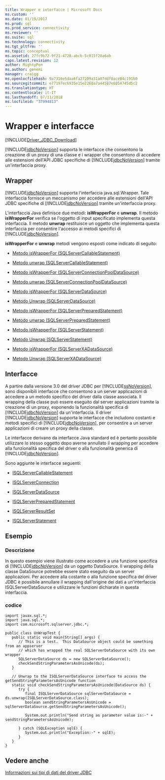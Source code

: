 ```yaml
---
title: Wrapper e interfacce | Microsoft Docs
ms.custom: ''
ms.date: 01/19/2017
ms.prod: sql
ms.prod_service: connectivity
ms.reviewer: ''
ms.suite: sql
ms.technology: connectivity
ms.tgt_pltfrm: ''
ms.topic: conceptual
ms.assetid: 27fc9b72-9f21-4728-abcb-5c015f28a6ab
caps.latest.revision: 12
author: MightyPen
ms.author: genemi
manager: craigg
ms.openlocfilehash: 9a7316e5daa6fa27209a31a07ddf0ace84c191b0
ms.sourcegitcommit: e77197ec6935e15e2260a7a44587e8054745d5c2
ms.translationtype: HT
ms.contentlocale: it-IT
ms.lasthandoff: 07/11/2018
ms.locfileid: "37994813"
---
```

# <a name="wrappers-and-interfaces"></a>Wrapper e interfacce
[!INCLUDE[Driver_JDBC_Download](../../includes/driver_jdbc_download.md)]

  [!INCLUDE[jdbcNoVersion](../../includes/jdbcnoversion_md.md)] supporta le interfacce che consentono la creazione di un proxy di una classe e i wrapper che consentono di accedere alle estensioni dell'API JDBC specifiche di [!INCLUDE[jdbcNoVersion](../../includes/jdbcnoversion_md.md)] tramite un'interfaccia proxy.  
  
## <a name="wrappers"></a>Wrapper  
 [!INCLUDE[jdbcNoVersion](../../includes/jdbcnoversion_md.md)] supporta l'interfaccia java.sql.Wrapper. Tale interfaccia fornisce un meccanismo per accedere alle estensioni dell'API JDBC specifiche di [!INCLUDE[jdbcNoVersion](../../includes/jdbcnoversion_md.md)] tramite un'interfaccia proxy.  
  
 L'interfaccia Java definisce due metodi: **isWrapperFor** e **unwrap**. Il metodo **isWrapperFor** verifica se l'oggetto di input specificato implementa questa interfaccia. Il metodo **unwrap** restituisce un oggetto che implementa questa interfaccia per consentire l'accesso ai metodi specifici di [!INCLUDE[jdbcNoVersion](../../includes/jdbcnoversion_md.md)].  
  
 **isWrapperFor** e **unwrap** metodi vengono esposti come indicato di seguito:  
  
-   [Metodo isWrapperFor &#40;SQLServerCallableStatement&#41;](../../connect/jdbc/reference/iswrapperfor-method-sqlservercallablestatement.md)  
  
-   [Metodo unwrap &#40;SQLServerCallableStatement&#41;](../../connect/jdbc/reference/unwrap-method-sqlservercallablestatement.md)  
  
-   [Metodo isWrapperFor &#40;SQLServerConnectionPoolDataSource&#41;](../../connect/jdbc/reference/iswrapperfor-method-sqlserverconnectionpooldatasource.md)  
  
-   [Metodo unwrap &#40;SQLServerConnectionPoolDataSource&#41;](../../connect/jdbc/reference/unwrap-method-sqlserverconnectionpooldatasource.md)  
  
-   [Metodo isWrapperFor &#40;SQLServerDataSource&#41;](../../connect/jdbc/reference/iswrapperfor-method-sqlserverdatasource.md)  
  
-   [Metodo Unwrap &#40;SQLServerDataSource&#41;](../../connect/jdbc/reference/unwrap-method-sqlserverdatasource.md)  
  
-   [Metodo isWrapperFor &#40;SQLServerPreparedStatement&#41;](../../connect/jdbc/reference/iswrapperfor-method-sqlserverpreparedstatement.md)  
  
-   [Metodo unwrap &#40;SQLServerPreparedStatement&#41;](../../connect/jdbc/reference/unwrap-method-sqlserverpreparedstatement.md)  
  
-   [Metodo isWrapperFor &#40;SQLServerStatement&#41;](../../connect/jdbc/reference/iswrapperfor-method-sqlserverstatement.md)  
  
-   [Metodo Unwrap &#40;SQLServerStatement&#41;](../../connect/jdbc/reference/unwrap-method-sqlserverstatement.md)  
  
-   [Metodo isWrapperFor &#40;SQLServerXADataSource&#41;](../../connect/jdbc/reference/iswrapperfor-method-sqlserverxadatasource.md)  
  
-   [Metodo Unwrap &#40;SQLServerXADataSource&#41;](../../connect/jdbc/reference/unwrap-method-sqlserverxadatasource.md)  
  
## <a name="interfaces"></a>Interfacce  
 A partire dalla versione 3.0 del driver JDBC per [!INCLUDE[ssNoVersion](../../includes/ssnoversion_md.md)], sono disponibili interfacce che consentono a un server applicazioni di accedere a un metodo specifico del driver dalla classe associata. Il wrapping della classe può essere eseguito dal server applicazioni tramite la creazione di un proxy, esponendo la funzionalità specifica di [!INCLUDE[jdbcNoVersion](../../includes/jdbcnoversion_md.md)] da un'interfaccia. Il driver [!INCLUDE[jdbcNoVersion](../../includes/jdbcnoversion_md.md)] supporta le interfacce che includono costanti e metodi specifici di [!INCLUDE[jdbcNoVersion](../../includes/jdbcnoversion_md.md)], per consentire a un server applicazioni di creare un proxy della classe.  
  
 Le interfacce derivano da interfacce Java standard ed è pertanto possibile utilizzare lo stesso oggetto dopo averne annullato il wrapping per accedere alla funzionalità specifica del driver o alla funzionalità generica di [!INCLUDE[jdbcNoVersion](../../includes/jdbcnoversion_md.md)].  
  
 Sono aggiunte le interfacce seguenti:  
  
-   [ISQLServerCallableStatement](../../connect/jdbc/reference/isqlservercallablestatement-interface.md)  
  
-   [ISQLServerConnection](../../connect/jdbc/reference/isqlserverconnection-interface.md)  
  
-   [ISQLServerDataSource](../../connect/jdbc/reference/isqlserverdatasource-interface.md)  
  
-   [ISQLServerPreparedStatement](../../connect/jdbc/reference/isqlserverpreparedstatement-interface.md)  
  
-   [ISQLServerResultSet](../../connect/jdbc/reference/isqlserverresultset-interface.md)  
  
-   [ISQLServerStatement](../../connect/jdbc/reference/isqlserverstatement-interface.md)  
  
## <a name="example"></a>Esempio  
  
### <a name="description"></a>Descrizione  
 In questo esempio viene illustrato come accedere a una funzione specifica di [!INCLUDE[jdbcNoVersion](../../includes/jdbcnoversion_md.md)] da un oggetto DataSource. Il wrapping della classe DataSource potrebbe essere stato eseguito da un server applicazioni. Per accedere alla costante o alla funzione specifica del driver JDBC è possibile annullare il wrapping dall'origine dei dati a un'interfaccia ISQLServerDataSource e utilizzare le funzioni dichiarate in questa interfaccia.  
  
### <a name="code"></a>codice  
  
```  
import javax.sql.*;  
import java.sql.*;  
import com.microsoft.sqlserver.jdbc.*;  
  
public class UnWrapTest {  
   public static void main(String[] args) {  
      // This is a test.  This DataSource object could be something from an appserver   
      // which has wrapped the real SQLServerDataSource with its own wrapper  
      SQLServerDataSource ds = new SQLServerDataSource();  
      checkSendStringParametersAsUnicode(ds);  
   }  
  
   // Unwrap to the ISQLServerDataSource interface to access the getSendStringParametersAsUnicode function  
   static void checkSendStringParametersAsUnicode(DataSource ds) {  
      try {  
         final ISQLServerDataSource sqlServerDataSource = ds.unwrap(ISQLServerDataSource.class);  
         boolean sendStringParametersAsUnicode = sqlServerDataSource.getSendStringParametersAsUnicode();  
  
         System.out.println("Send string as parameter value is:-" + sendStringParametersAsUnicode);  
  
      } catch (SQLException sqlE) {  
         System.out.println("Exception:-" + sqlE);  
      }  
   }  
}  
```  
  
## <a name="see-also"></a>Vedere anche  
 [Informazioni sui tipi di dati del driver JDBC](../../connect/jdbc/understanding-the-jdbc-driver-data-types.md)  
  
  
